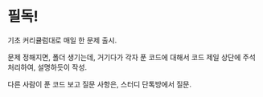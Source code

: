 # 필독!
기초 커리큘럼대로 매일 한 문제 출시.

문제 정해지면, 폴더 생기는데, 거기다가 각자 푼 코드에 대해서 코드 제일 상단에 주석 처리하여, 설명하듯이 작성.

다른 사람이 푼 코드 보고 질문 사항은, 스터디 단톡방에서 질문.
# 
